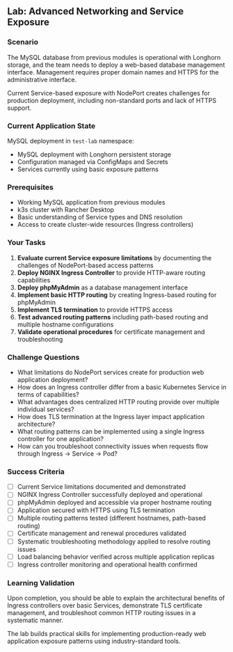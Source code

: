## Lab: Advanced Networking and Service Exposure

### Scenario

The MySQL database from previous modules is operational with Longhorn storage, and the team needs to deploy a web-based database management interface. Management requires proper domain names and HTTPS for the administrative interface.

Current Service-based exposure with NodePort creates challenges for production deployment, including non-standard ports and lack of HTTPS support.

### Current Application State

MySQL deployment in `test-lab` namespace:

- MySQL deployment with Longhorn persistent storage
- Configuration managed via ConfigMaps and Secrets
- Services currently using basic exposure patterns

### Prerequisites

- Working MySQL application from previous modules
- k3s cluster with Rancher Desktop
- Basic understanding of Service types and DNS resolution
- Access to create cluster-wide resources (Ingress controllers)

### Your Tasks

1. **Evaluate current Service exposure limitations** by documenting the challenges of NodePort-based access patterns
2. **Deploy NGINX Ingress Controller** to provide HTTP-aware routing capabilities
3. **Deploy phpMyAdmin** as a database management interface
4. **Implement basic HTTP routing** by creating Ingress-based routing for phpMyAdmin
5. **Implement TLS termination** to provide HTTPS access
6. **Test advanced routing patterns** including path-based routing and multiple hostname configurations
7. **Validate operational procedures** for certificate management and troubleshooting

### Challenge Questions

- What limitations do NodePort services create for production web application deployment?
- How does an Ingress controller differ from a basic Kubernetes Service in terms of capabilities?
- What advantages does centralized HTTP routing provide over multiple individual services?
- How does TLS termination at the Ingress layer impact application architecture?
- What routing patterns can be implemented using a single Ingress controller for one application?
- How can you troubleshoot connectivity issues when requests flow through Ingress → Service → Pod?

### Success Criteria

- [ ] Current Service limitations documented and demonstrated
- [ ] NGINX Ingress Controller successfully deployed and operational
- [ ] phpMyAdmin deployed and accessible via proper hostname routing
- [ ] Application secured with HTTPS using TLS termination
- [ ] Multiple routing patterns tested (different hostnames, path-based routing)
- [ ] Certificate management and renewal procedures validated
- [ ] Systematic troubleshooting methodology applied to resolve routing issues
- [ ] Load balancing behavior verified across multiple application replicas
- [ ] Ingress controller monitoring and operational health confirmed

### Learning Validation

Upon completion, you should be able to explain the architectural benefits of Ingress controllers over basic Services, demonstrate TLS certificate management, and troubleshoot common HTTP routing issues in a systematic manner.

The lab builds practical skills for implementing production-ready web application exposure patterns using industry-standard tools.
